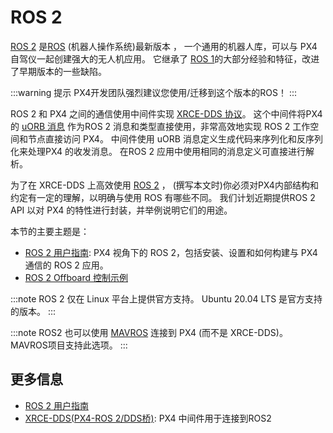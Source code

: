 # ROS 2

[ROS 2](https://index.ros.org/doc/ros2/) 是[ROS](http://www.ros.org/) (机器人操作系统)最新版本 ， 一个通用的机器人库，可以与 PX4 自驾仪一起创建强大的无人机应用。 它继承了 [ROS 1](../ros/ros1.md)的大部分经验和特征，改进了早期版本的一些缺陷。

:::warning
提示
PX4开发团队强烈建议您使用/迁移到这个版本的ROS！
:::

ROS 2 和 PX4 之间的通信使用中间件实现 [XRCE-DDS 协议](../middleware/uxrce_dds.md)。 这个中间件将PX4的 [uORB 消息](../msg_docs/README.md) 作为ROS 2 消息和类型直接使用，非常高效地实现 ROS 2 工作空间和节点直接访问 PX4。 中间件使用 uORB 消息定义生成代码来序列化和反序列化来处理PX4 的收发消息。 在ROS 2 应用中使用相同的消息定义可直接进行解析。

为了在 XRCE-DDS 上高效使用 [ROS 2](../ros/ros2_comm.md) ， (撰写本文时)你必须对PX4内部结构和约定有一定的理解，以明确与使用 ROS 有哪些不同。 我们计划近期提供ROS 2 API 以对 PX4 的特性进行封装，并举例说明它们的用途。

本节的主要主题是：
- [ROS 2 用户指南](../ros/ros2_comm.md): PX4 视角下的 ROS 2，包括安装、设置和如何构建与 PX4 通信的 ROS 2 应用。
- [ROS 2 Offboard 控制示例](../ros/ros2_offboard_control.md)

:::note
ROS 2 仅在 Linux 平台上提供官方支持。
Ubuntu 20.04 LTS 是官方支持的版本。
:::


:::note ROS2 也可以使用 [MAVROS](https://github.com/mavlink/mavros/tree/ros2/mavros) 连接到 PX4 (而不是 XRCE-DDS)。 MAVROS项目支持此选项。
:::


## 更多信息

- [ROS 2 用户指南](../ros/ros2_comm.md)
- [XRCE-DDS(PX4-ROS 2/DDS桥)](../middleware/uxrce_dds.md): PX4 中间件用于连接到ROS2


